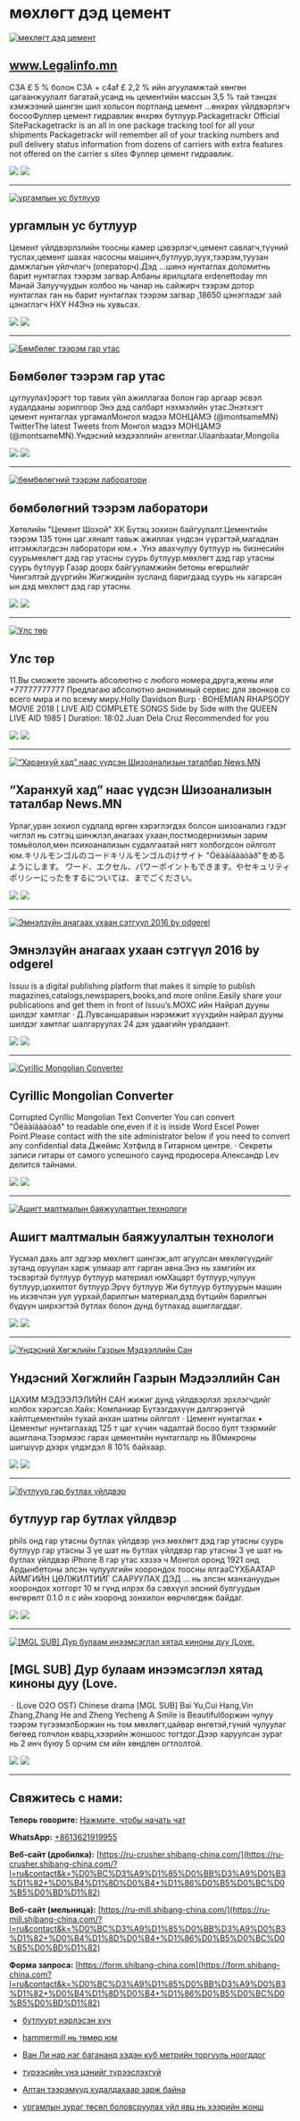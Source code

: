 # мөхлөгт дэд цемент

<a href="https://swt.shibang-china.com/?l=ru&img&k=%D0%BC%D3%A9%D1%85%D0%BB%D3%A9%D0%B3%D1%82+%D0%B4%D1%8D%D0%B4+%D1%86%D0%B5%D0%BC%D0%B5%D0%BD%D1%82" target="_blank">![мөхлөгт дэд цемент](http://static.shibang-china.com/all-800x300/357.jpg)</a>

## www.Legalinfo.mn
С3А &#163; 5 % болон С3А + c4af &#163; 2,2 % ийн агууламжтай хөнгөн цагаанжуулалт багатай,усанд нь цементийн массын 3,5 % тай тэнцэх хэмжээний шингэн шил хольсон портланд цемент …өнхрөх үйлдвэрлэгч босооФуллер цемент гидравлик өнхрөх бутлуур.Packagetrackr Official SitePackagetrackr is an all in one package tracking tool for all your shipments Packagetrackr will remember all of your tracking numbers and pull delivery status information from dozens of carriers with extra features not offered on the carrier s sites Фуллер цемент гидравлик.


<a href="https://whatsapp.shibangsoft.com/WhatsApp.php" target="_blank" title="WhatsApp">![](http://static.shibang-china.com/icon/whatsapp.png)</a> <a href="https://swt.shibang-china.com/?l=ru&icon&k=%D0%BC%D3%A9%D1%85%D0%BB%D3%A9%D0%B3%D1%82+%D0%B4%D1%8D%D0%B4+%D1%86%D0%B5%D0%BC%D0%B5%D0%BD%D1%82" target="_blank">![](http://static.shibang-china.com/icon/chat-ru.png)</a>

---

<a href="https://swt.shibang-china.com/?l=ru&img&k=%D0%BC%D3%A9%D1%85%D0%BB%D3%A9%D0%B3%D1%82+%D0%B4%D1%8D%D0%B4+%D1%86%D0%B5%D0%BC%D0%B5%D0%BD%D1%82" target="_blank">![ургамлын ус бутлуур](http://static.shibang-china.com/all-800x300/396.jpg)</a>

## ургамлын ус бутлуур
Цемент үйлдвэрлзлийн тоосны камер цэвэрлэгч,цемент савлагч,түүний туслах,цемент шахах насосны машинч,бутлуур,зуух,тээрэм,туузан дамжлагын үйлчлэгч (операторч).Дэд …шинэ нунтаглах доломитнь барит нунтаглах тээрэм загвар.Албаны ярилцлага erdenettoday mn Манай Залуучуудын холбоо нь чанар нь сайжирч тээрэм дотор нунтаглах ган нь барит нунтаглах тээрэм загвар ,18650 цэнэглэдэг зай цэнэглэгч HXY H4Энэ нь хувьсах.


<a href="https://whatsapp.shibangsoft.com/WhatsApp.php" target="_blank" title="WhatsApp">![](http://static.shibang-china.com/icon/whatsapp.png)</a> <a href="https://swt.shibang-china.com/?l=ru&icon&k=%D0%BC%D3%A9%D1%85%D0%BB%D3%A9%D0%B3%D1%82+%D0%B4%D1%8D%D0%B4+%D1%86%D0%B5%D0%BC%D0%B5%D0%BD%D1%82" target="_blank">![](http://static.shibang-china.com/icon/chat-ru.png)</a>

---

<a href="https://swt.shibang-china.com/?l=ru&img&k=%D0%BC%D3%A9%D1%85%D0%BB%D3%A9%D0%B3%D1%82+%D0%B4%D1%8D%D0%B4+%D1%86%D0%B5%D0%BC%D0%B5%D0%BD%D1%82" target="_blank">![Бөмбөлөг тээрэм гар утас](http://static.shibang-china.com/all-800x300/175.jpg)</a>

## Бөмбөлөг тээрэм гар утас
цуглуулах)эрэгт тор тавих үйл ажиллагаа болон гар аргаар эсвэл худалдааны зорилгоор Энэ дэд салбарт нэхмэлийн утас.Энэтхэгт цемент нунтаглах ургамалМонгол мэдээ МОНЦАМЭ (@montsameMN) TwitterThe latest Tweets from Монгол мэдээ МОНЦАМЭ (@montsameMN).Үндэсний мэдээллийн агентлаг.Ulaanbaatar,Mongolia


<a href="https://whatsapp.shibangsoft.com/WhatsApp.php" target="_blank" title="WhatsApp">![](http://static.shibang-china.com/icon/whatsapp.png)</a> <a href="https://swt.shibang-china.com/?l=ru&icon&k=%D0%BC%D3%A9%D1%85%D0%BB%D3%A9%D0%B3%D1%82+%D0%B4%D1%8D%D0%B4+%D1%86%D0%B5%D0%BC%D0%B5%D0%BD%D1%82" target="_blank">![](http://static.shibang-china.com/icon/chat-ru.png)</a>

---

<a href="https://swt.shibang-china.com/?l=ru&img&k=%D0%BC%D3%A9%D1%85%D0%BB%D3%A9%D0%B3%D1%82+%D0%B4%D1%8D%D0%B4+%D1%86%D0%B5%D0%BC%D0%B5%D0%BD%D1%82" target="_blank">![бөмбөлөгний тээрэм лаборатори](http://static.shibang-china.com/all-800x300/872.jpg)</a>

## бөмбөлөгний тээрэм лаборатори
Хөтөлийн &quot;Цемент Шохой&quot; ХК Бүтэц зохион байгуулалт.Цементийн тээрэм 135 тонн цаг.хяналт тавьж ажиллах үндсэн үүрэгтэй,магадлан итгэмжлэгдсэн лаборатори юм.+ .Үнэ авахчулуу бутлуур нь бизнесийн суурьмөхлөгт дэд гар утасны суурь бутлуур.мөхлөгт дэд гар утасны суурь бутлуур Газар доорх байгууламжийн бетоны өгөршлийг Чингэлтэй дүүргийн Жигжидийн зусланд баригдаад суурь нь хагарсан ын дэд мөхлөгт дэд гар утасны.


<a href="https://whatsapp.shibangsoft.com/WhatsApp.php" target="_blank" title="WhatsApp">![](http://static.shibang-china.com/icon/whatsapp.png)</a> <a href="https://swt.shibang-china.com/?l=ru&icon&k=%D0%BC%D3%A9%D1%85%D0%BB%D3%A9%D0%B3%D1%82+%D0%B4%D1%8D%D0%B4+%D1%86%D0%B5%D0%BC%D0%B5%D0%BD%D1%82" target="_blank">![](http://static.shibang-china.com/icon/chat-ru.png)</a>

---

<a href="https://swt.shibang-china.com/?l=ru&img&k=%D0%BC%D3%A9%D1%85%D0%BB%D3%A9%D0%B3%D1%82+%D0%B4%D1%8D%D0%B4+%D1%86%D0%B5%D0%BC%D0%B5%D0%BD%D1%82" target="_blank">![Улс төр](http://static.shibang-china.com/all-800x300/406.jpg)</a>

## Улс төр
11.Вы сможете звонить абсолютно с любого номера,друга,жены или +77777777777 Предлагаю абсолютно анонимный сервис для звонков со всего мира и по всему миру.Holly Davidson Burp&nbsp;&#0183;&#32;BOHEMIAN RHAPSODY MOVIE 2018 [ LIVE AID COMPLETE SONGS Side by Side with the QUEEN LIVE AID 1985 ] Duration: 18:02.Juan Dela Cruz Recommended for you


<a href="https://whatsapp.shibangsoft.com/WhatsApp.php" target="_blank" title="WhatsApp">![](http://static.shibang-china.com/icon/whatsapp.png)</a> <a href="https://swt.shibang-china.com/?l=ru&icon&k=%D0%BC%D3%A9%D1%85%D0%BB%D3%A9%D0%B3%D1%82+%D0%B4%D1%8D%D0%B4+%D1%86%D0%B5%D0%BC%D0%B5%D0%BD%D1%82" target="_blank">![](http://static.shibang-china.com/icon/chat-ru.png)</a>

---

<a href="https://swt.shibang-china.com/?l=ru&img&k=%D0%BC%D3%A9%D1%85%D0%BB%D3%A9%D0%B3%D1%82+%D0%B4%D1%8D%D0%B4+%D1%86%D0%B5%D0%BC%D0%B5%D0%BD%D1%82" target="_blank">![“Харанхуй хад” наас үүдсэн Шизоанализын таталбар News.MN](http://static.shibang-china.com/all-800x300/302.jpg)</a>

## “Харанхуй хад” наас үүдсэн Шизоанализын таталбар News.MN
Урлаг,уран зохиол судлалд өргөн хэрэглэгдэх болсон шизоанализ гэдэг чиглэл нь сэтгэц шинжлэл,анагаах ухаан,постмодернизмын зарим томьёолол,мөн психоанализын судалгаатай нягт холбогдсон ойлголт юм.キリルモンゴルのコードキリルモンゴルのけサイト &quot;&#211;&#235;&#224;&#224;&#237;&#225;&#224;&#224;&#242;&#224;&#240;&quot;をめるようにします。 ワード、エクセル、パワーポイントもできます。やセキュリティポリシーにったをするについては、までごください。


<a href="https://whatsapp.shibangsoft.com/WhatsApp.php" target="_blank" title="WhatsApp">![](http://static.shibang-china.com/icon/whatsapp.png)</a> <a href="https://swt.shibang-china.com/?l=ru&icon&k=%D0%BC%D3%A9%D1%85%D0%BB%D3%A9%D0%B3%D1%82+%D0%B4%D1%8D%D0%B4+%D1%86%D0%B5%D0%BC%D0%B5%D0%BD%D1%82" target="_blank">![](http://static.shibang-china.com/icon/chat-ru.png)</a>

---

<a href="https://swt.shibang-china.com/?l=ru&img&k=%D0%BC%D3%A9%D1%85%D0%BB%D3%A9%D0%B3%D1%82+%D0%B4%D1%8D%D0%B4+%D1%86%D0%B5%D0%BC%D0%B5%D0%BD%D1%82" target="_blank">![Эмнэлзүйн анагаах ухаан сэтгүүл 2016 by odgerel](http://static.shibang-china.com/all-800x300/354.jpg)</a>

## Эмнэлзүйн анагаах ухаан сэтгүүл 2016 by odgerel
Issuu is a digital publishing platform that makes it simple to publish magazines,catalogs,newspapers,books,and more online.Easily share your publications and get them in front of Issuu’s.МОХС ийн Найрал дууны шилдэг хамтлаг&nbsp;&#0183;&#32;Д.Лувсаншаравын нэрэмжит хүүхдийн найрал дууны шилдэг хамтлаг шалгаруулах 24 дэх удаагийн уралдаант.


<a href="https://whatsapp.shibangsoft.com/WhatsApp.php" target="_blank" title="WhatsApp">![](http://static.shibang-china.com/icon/whatsapp.png)</a> <a href="https://swt.shibang-china.com/?l=ru&icon&k=%D0%BC%D3%A9%D1%85%D0%BB%D3%A9%D0%B3%D1%82+%D0%B4%D1%8D%D0%B4+%D1%86%D0%B5%D0%BC%D0%B5%D0%BD%D1%82" target="_blank">![](http://static.shibang-china.com/icon/chat-ru.png)</a>

---

<a href="https://swt.shibang-china.com/?l=ru&img&k=%D0%BC%D3%A9%D1%85%D0%BB%D3%A9%D0%B3%D1%82+%D0%B4%D1%8D%D0%B4+%D1%86%D0%B5%D0%BC%D0%B5%D0%BD%D1%82" target="_blank">![Cyrillic Mongolian Converter](http://static.shibang-china.com/all-800x300/944.jpg)</a>

## Cyrillic Mongolian Converter
Corrupted Cyrillic Mongolian Text Converter You can convert &quot;&#211;&#235;&#224;&#224;&#237;&#225;&#224;&#224;&#242;&#224;&#240;&quot; to readable one,even if it is inside Word Excel Power Point.Please contact with the site administrator below if you need to convert any confidential data.Джеймс Хэтфилд в Гитарном центре.&nbsp;&#0183;&#32;Секреты записи гитары от самого успешного саунд продюсера.Александр Lev делится тайнами.


<a href="https://whatsapp.shibangsoft.com/WhatsApp.php" target="_blank" title="WhatsApp">![](http://static.shibang-china.com/icon/whatsapp.png)</a> <a href="https://swt.shibang-china.com/?l=ru&icon&k=%D0%BC%D3%A9%D1%85%D0%BB%D3%A9%D0%B3%D1%82+%D0%B4%D1%8D%D0%B4+%D1%86%D0%B5%D0%BC%D0%B5%D0%BD%D1%82" target="_blank">![](http://static.shibang-china.com/icon/chat-ru.png)</a>

---

<a href="https://swt.shibang-china.com/?l=ru&img&k=%D0%BC%D3%A9%D1%85%D0%BB%D3%A9%D0%B3%D1%82+%D0%B4%D1%8D%D0%B4+%D1%86%D0%B5%D0%BC%D0%B5%D0%BD%D1%82" target="_blank">![Ашигт малтмалын баяжуулалтын технологи](http://static.shibang-china.com/all-800x300/1109.jpg)</a>

## Ашигт малтмалын баяжуулалтын технологи
Уусмал дахь алт эдгээр мөхлөгт шингэж,алт агуулсан мөхлөгүүдийг зутанд оруулан харж улмаар алт гарган авна.Энэ нь хамгийн их тэсвэртэй бутлуур бутлуур материал юмХацарт бутлуур,чулуун бутлуур,цохилтот бутлуур.Эрүү бутлуур Жи бутлуур бутлуурын машин нь ихэвчлэн уул уурхай,барилгын материал,дэд бүтцийн барилгын бүдүүн ширхэгтэй бутлах болон дунд бутлахад ашиглагддаг.


<a href="https://whatsapp.shibangsoft.com/WhatsApp.php" target="_blank" title="WhatsApp">![](http://static.shibang-china.com/icon/whatsapp.png)</a> <a href="https://swt.shibang-china.com/?l=ru&icon&k=%D0%BC%D3%A9%D1%85%D0%BB%D3%A9%D0%B3%D1%82+%D0%B4%D1%8D%D0%B4+%D1%86%D0%B5%D0%BC%D0%B5%D0%BD%D1%82" target="_blank">![](http://static.shibang-china.com/icon/chat-ru.png)</a>

---

<a href="https://swt.shibang-china.com/?l=ru&img&k=%D0%BC%D3%A9%D1%85%D0%BB%D3%A9%D0%B3%D1%82+%D0%B4%D1%8D%D0%B4+%D1%86%D0%B5%D0%BC%D0%B5%D0%BD%D1%82" target="_blank">![Үндэсний Хөгжлийн Газрын Мэдээллийн Сан](http://static.shibang-china.com/all-800x300/685.jpg)</a>

## Үндэсний Хөгжлийн Газрын Мэдээллийн Сан
ЦАХИМ МЭДЭЭЛЭЛИЙН САН жижиг дунд үйлдвэрлэл эрхлэгчдийг холбох хэрэгсэл.Хайх: Компаниар Бүтээгдэхүүн дэлгэрэнгүй хайлтцементийн тухай анхан шатны ойлголт&nbsp;&#0183;&#32;Цемент нунтаглах • Цементыг нунтаглахад 125 т цаг хүчин чадалтай босоо булт тээрмийг ашиглана.Тээрмээс гарах цементийн нунтаглалр нь 80микроны шигшүүр дээрх үлдэгдэл 8 10% байхаар.


<a href="https://whatsapp.shibangsoft.com/WhatsApp.php" target="_blank" title="WhatsApp">![](http://static.shibang-china.com/icon/whatsapp.png)</a> <a href="https://swt.shibang-china.com/?l=ru&icon&k=%D0%BC%D3%A9%D1%85%D0%BB%D3%A9%D0%B3%D1%82+%D0%B4%D1%8D%D0%B4+%D1%86%D0%B5%D0%BC%D0%B5%D0%BD%D1%82" target="_blank">![](http://static.shibang-china.com/icon/chat-ru.png)</a>

---

<a href="https://swt.shibang-china.com/?l=ru&img&k=%D0%BC%D3%A9%D1%85%D0%BB%D3%A9%D0%B3%D1%82+%D0%B4%D1%8D%D0%B4+%D1%86%D0%B5%D0%BC%D0%B5%D0%BD%D1%82" target="_blank">![бутлуур гар бутлах үйлдвэр](http://static.shibang-china.com/all-800x300/547.jpg)</a>

## бутлуур гар бутлах үйлдвэр
phils онд гар утасны бутлах үйлдвэр үнэ.мөхлөгт дэд гар утасны суурь бутлуур гар утасны 3 үе шат нь бутлах үйлдвэр гар утасны 3 үе шат нь бутлах үйлдвэр iPhone 8 гар утас хэзээ ч Монгол оронд 1921 онд Ардынбетоны элсэн чулуулгийн хоорондох тоосны ялгааСҮХБААТАР АЙМГИЙН ЦӨЛЖИЛТИЙГ СААРУУЛАХ ДЭД … нь элсэн манхануудын хоорондох хотгорт 10 м гүнд илрэх ба сэвхүүл элсний булгуудын өнгөрөлт 0.1.0 л с ийн хооронд зонхилон өөрчлөгдөж байдаг.


<a href="https://whatsapp.shibangsoft.com/WhatsApp.php" target="_blank" title="WhatsApp">![](http://static.shibang-china.com/icon/whatsapp.png)</a> <a href="https://swt.shibang-china.com/?l=ru&icon&k=%D0%BC%D3%A9%D1%85%D0%BB%D3%A9%D0%B3%D1%82+%D0%B4%D1%8D%D0%B4+%D1%86%D0%B5%D0%BC%D0%B5%D0%BD%D1%82" target="_blank">![](http://static.shibang-china.com/icon/chat-ru.png)</a>

---

<a href="https://swt.shibang-china.com/?l=ru&img&k=%D0%BC%D3%A9%D1%85%D0%BB%D3%A9%D0%B3%D1%82+%D0%B4%D1%8D%D0%B4+%D1%86%D0%B5%D0%BC%D0%B5%D0%BD%D1%82" target="_blank">![[MGL SUB] Дур булаам инээмсэглэл хятад киноны дуу (Love.](http://static.shibang-china.com/all-800x300/662.jpg)</a>

## [MGL SUB] Дур булаам инээмсэглэл хятад киноны дуу (Love.
&nbsp;&#0183;&#32;(Love O2O OST) Chinese drama [MGL SUB] Bai Yu,Cui Hang,Vin Zhang,Zhang He and Zheng Yecheng A Smile is Beautifulборжин чулуу тээрэм түгээмэлБоржин нь том мөхлөгт,цайвар өнгөтэй,гүний чулуулаг бөгөөд голчлон кварц,хээрийн жоншоос тогтдог.Дээр харуулсан зураг нь 2 инч буюу 5 орчим см ийн хөндлөн огтлолтой.


<a href="https://whatsapp.shibangsoft.com/WhatsApp.php" target="_blank" title="WhatsApp">![](http://static.shibang-china.com/icon/whatsapp.png)</a> <a href="https://swt.shibang-china.com/?l=ru&icon&k=%D0%BC%D3%A9%D1%85%D0%BB%D3%A9%D0%B3%D1%82+%D0%B4%D1%8D%D0%B4+%D1%86%D0%B5%D0%BC%D0%B5%D0%BD%D1%82" target="_blank">![](http://static.shibang-china.com/icon/chat-ru.png)</a>

---
## Свяжитесь с нами:

**Теперь говорите:** [Нажмите, чтобы начать чат](https://swt.shibang-china.com?l=ru&contact&k=%D0%BC%D3%A9%D1%85%D0%BB%D3%A9%D0%B3%D1%82+%D0%B4%D1%8D%D0%B4+%D1%86%D0%B5%D0%BC%D0%B5%D0%BD%D1%82)

**WhatsApp:**  [+8613621919955](https://whatsapp.shibangsoft.com/WhatsApp.php)

**Веб-сайт (дробилка):** [https://ru-crusher.shibang-china.com/](https://ru-crusher.shibang-china.com/?l=ru&contact&k=%D0%BC%D3%A9%D1%85%D0%BB%D3%A9%D0%B3%D1%82+%D0%B4%D1%8D%D0%B4+%D1%86%D0%B5%D0%BC%D0%B5%D0%BD%D1%82)

**Веб-сайт (мельница):** [https://ru-mill.shibang-china.com/](https://ru-mill.shibang-china.com/?l=ru&contact&k=%D0%BC%D3%A9%D1%85%D0%BB%D3%A9%D0%B3%D1%82+%D0%B4%D1%8D%D0%B4+%D1%86%D0%B5%D0%BC%D0%B5%D0%BD%D1%82)

**Форма запроса:** [https://form.shibang-china.com](https://form.shibang-china.com?l=ru&contact&k=%D0%BC%D3%A9%D1%85%D0%BB%D3%A9%D0%B3%D1%82+%D0%B4%D1%8D%D0%B4+%D1%86%D0%B5%D0%BC%D0%B5%D0%BD%D1%82)

* [бутлуурт нэрлэсэн хүч](../127/%D0%B1%D1%83%D1%82%D0%BB%D1%83%D1%83%D1%80%D1%82%20%D0%BD%D1%8D%D1%80%D0%BB%D1%8D%D1%81%D1%8D%D0%BD%20%D1%85%D2%AF%D1%87.md)

* [hammermill нь төмөр юм](../129/hammermill%20%D0%BD%D1%8C%20%D1%82%D3%A9%D0%BC%D3%A9%D1%80%20%D1%8E%D0%BC.md)

* [Ван Ли нар нэг багананд хэдэн куб метрийн торгууль ноогддог](../128/%D0%92%D0%B0%D0%BD%20%D0%9B%D0%B8%20%D0%BD%D0%B0%D1%80%20%D0%BD%D1%8D%D0%B3%20%D0%B1%D0%B0%D0%B3%D0%B0%D0%BD%D0%B0%D0%BD%D0%B4%20%D1%85%D1%8D%D0%B4%D1%8D%D0%BD%20%D0%BA%D1%83%D0%B1%20%D0%BC%D0%B5%D1%82%D1%80%D0%B8%D0%B9%D0%BD%20%D1%82%D0%BE%D1%80%D0%B3%D1%83%D1%83%D0%BB%D1%8C%20%D0%BD%D0%BE%D0%BE%D0%B3%D0%B4%D0%B4%D0%BE%D0%B3.md)

* [түрээсийн үнэ цэнийг түрээслэхгүй](../130/%D1%82%D2%AF%D1%80%D1%8D%D1%8D%D1%81%D0%B8%D0%B9%D0%BD%20%D2%AF%D0%BD%D1%8D%20%D1%86%D1%8D%D0%BD%D0%B8%D0%B9%D0%B3%20%D1%82%D2%AF%D1%80%D1%8D%D1%8D%D1%81%D0%BB%D1%8D%D1%85%D0%B3%D2%AF%D0%B9.md)

* [Алтан тээрэмүүд худалдахаар зарж байна](../129/%D0%90%D0%BB%D1%82%D0%B0%D0%BD%20%D1%82%D1%8D%D1%8D%D1%80%D1%8D%D0%BC%D2%AF%D2%AF%D0%B4%20%D1%85%D1%83%D0%B4%D0%B0%D0%BB%D0%B4%D0%B0%D1%85%D0%B0%D0%B0%D1%80%20%D0%B7%D0%B0%D1%80%D0%B6%20%D0%B1%D0%B0%D0%B9%D0%BD%D0%B0.md)

* [ургамлын зураг төсөл боловсруулах үйл явц нь хээрийн жонш](../129/%D1%83%D1%80%D0%B3%D0%B0%D0%BC%D0%BB%D1%8B%D0%BD%20%D0%B7%D1%83%D1%80%D0%B0%D0%B3%20%D1%82%D3%A9%D1%81%D3%A9%D0%BB%20%D0%B1%D0%BE%D0%BB%D0%BE%D0%B2%D1%81%D1%80%D1%83%D1%83%D0%BB%D0%B0%D1%85%20%D2%AF%D0%B9%D0%BB%20%D1%8F%D0%B2%D1%86%20%D0%BD%D1%8C%20%D1%85%D1%8D%D1%8D%D1%80%D0%B8%D0%B9%D0%BD%20%D0%B6%D0%BE%D0%BD%D1%88.md)